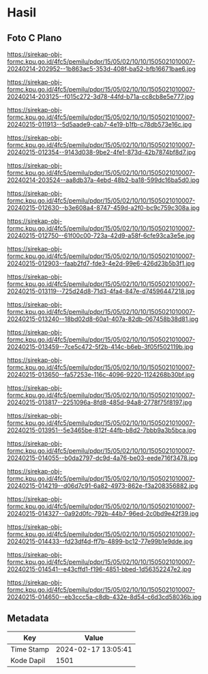 # Hasil

## Foto C Plano

https://sirekap-obj-formc.kpu.go.id/4fc5/pemilu/pdpr/15/05/02/10/10/1505021010007-20240214-202952--1b863ac5-353d-408f-ba52-bfb16671bae6.jpg

https://sirekap-obj-formc.kpu.go.id/4fc5/pemilu/pdpr/15/05/02/10/10/1505021010007-20240214-203125--f015c272-3d78-44fd-b71a-cc8cb8e5e777.jpg

https://sirekap-obj-formc.kpu.go.id/4fc5/pemilu/pdpr/15/05/02/10/10/1505021010007-20240215-011913--5d5aade9-cab7-4e19-b1fb-c78db573e16c.jpg

https://sirekap-obj-formc.kpu.go.id/4fc5/pemilu/pdpr/15/05/02/10/10/1505021010007-20240215-012354--9143d038-9be2-4fe1-873d-42b7874bf8d7.jpg

https://sirekap-obj-formc.kpu.go.id/4fc5/pemilu/pdpr/15/05/02/10/10/1505021010007-20240214-203524--aa8db37a-4ebd-48b2-ba18-599dc16ba5d0.jpg

https://sirekap-obj-formc.kpu.go.id/4fc5/pemilu/pdpr/15/05/02/10/10/1505021010007-20240215-012630--b3e608a4-8747-459d-a2f0-bc9c759c308a.jpg

https://sirekap-obj-formc.kpu.go.id/4fc5/pemilu/pdpr/15/05/02/10/10/1505021010007-20240215-012750--61f00c00-723a-42d9-a58f-6cfe93ca3e5e.jpg

https://sirekap-obj-formc.kpu.go.id/4fc5/pemilu/pdpr/15/05/02/10/10/1505021010007-20240215-012903--faab2fd7-fde3-4e2d-99e6-426d23b5b3f1.jpg

https://sirekap-obj-formc.kpu.go.id/4fc5/pemilu/pdpr/15/05/02/10/10/1505021010007-20240215-013119--725d24d8-71d3-4fa4-847e-d74596447218.jpg

https://sirekap-obj-formc.kpu.go.id/4fc5/pemilu/pdpr/15/05/02/10/10/1505021010007-20240215-013240--18bd02d8-60a1-407a-82db-067458b38d81.jpg

https://sirekap-obj-formc.kpu.go.id/4fc5/pemilu/pdpr/15/05/02/10/10/1505021010007-20240215-013459--7ce5c472-5f2b-414c-b6eb-3f05f502119b.jpg

https://sirekap-obj-formc.kpu.go.id/4fc5/pemilu/pdpr/15/05/02/10/10/1505021010007-20240215-013650--fa57253e-116c-4096-9220-1124268b30bf.jpg

https://sirekap-obj-formc.kpu.go.id/4fc5/pemilu/pdpr/15/05/02/10/10/1505021010007-20240215-013817--2251096a-8fd8-485d-94a8-2778f75f8197.jpg

https://sirekap-obj-formc.kpu.go.id/4fc5/pemilu/pdpr/15/05/02/10/10/1505021010007-20240215-013951--5e3465be-812f-44fb-b8d2-7bbb9a3b5bca.jpg

https://sirekap-obj-formc.kpu.go.id/4fc5/pemilu/pdpr/15/05/02/10/10/1505021010007-20240215-014055--b0da2797-dc9d-4a76-be03-eede716f3478.jpg

https://sirekap-obj-formc.kpu.go.id/4fc5/pemilu/pdpr/15/05/02/10/10/1505021010007-20240215-014219--d06d7c91-6a82-4973-862e-f3a208356882.jpg

https://sirekap-obj-formc.kpu.go.id/4fc5/pemilu/pdpr/15/05/02/10/10/1505021010007-20240215-014327--0a92d0fc-792b-44b7-96ed-2c0bd9e42f39.jpg

https://sirekap-obj-formc.kpu.go.id/4fc5/pemilu/pdpr/15/05/02/10/10/1505021010007-20240215-014433--fd23df4d-ff7b-4899-bc12-77e99b1e9dde.jpg

https://sirekap-obj-formc.kpu.go.id/4fc5/pemilu/pdpr/15/05/02/10/10/1505021010007-20240215-014541--e43cffd1-f196-4851-bbed-1d56352247e2.jpg

https://sirekap-obj-formc.kpu.go.id/4fc5/pemilu/pdpr/15/05/02/10/10/1505021010007-20240215-014650--eb3ccc5a-c8db-432e-8d54-c6d3cd58036b.jpg


## Metadata

| Key        | Value               |
| ---------- | ------------------- |
| Time Stamp | 2024-02-17 13:05:41 |
| Kode Dapil | 1501                |



